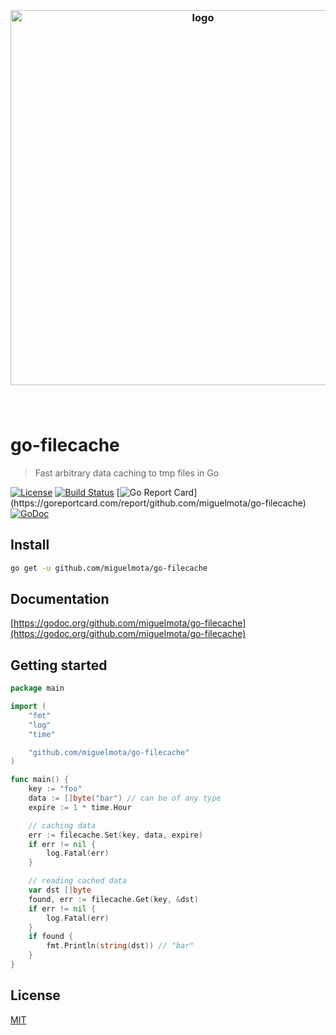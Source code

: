 <h3 align="center">
  <br />
  <img src="https://user-images.githubusercontent.com/168240/51434579-12ff6b80-1c19-11e9-9d2b-ccb9b212c0dc.png" alt="logo" width="600" />
  <br />
  <br />
  <br />
</h3>

# go-filecache

> Fast arbitrary data caching to tmp files in Go

[![License](http://img.shields.io/badge/license-MIT-blue.svg)](https://raw.githubusercontent.com/miguelmota/go-filecache/master/LICENSE.md) [![Build Status](https://travis-ci.org/miguelmota/go-filecache.svg?branch=master)](https://travis-ci.org/miguelmota/go-filecache) [![Go Report Card](https://goreportcard.com/badge/github.com/miguelmota/go-filecache?)](https://goreportcard.com/report/github.com/miguelmota/go-filecache) [![GoDoc](https://godoc.org/github.com/miguelmota/go-filecache?status.svg)](https://godoc.org/github.com/miguelmota/go-filecache)

## Install

```bash
go get -u github.com/miguelmota/go-filecache
```

## Documentation

[https://godoc.org/github.com/miguelmota/go-filecache](https://godoc.org/github.com/miguelmota/go-filecache)

## Getting started

```go
package main

import (
	"fmt"
	"log"
	"time"

	"github.com/miguelmota/go-filecache"
)

func main() {
	key := "foo"
	data := []byte("bar") // can be of any type
	expire := 1 * time.Hour

	// caching data
	err := filecache.Set(key, data, expire)
	if err != nil {
		log.Fatal(err)
	}

	// reading cached data
	var dst []byte
	found, err := filecache.Get(key, &dst)
	if err != nil {
		log.Fatal(err)
	}
	if found {
		fmt.Println(string(dst)) // "bar"
	}
}
```

## License

[MIT](LICENSE)
